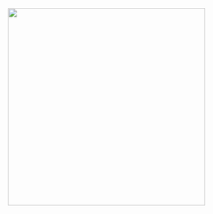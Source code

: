 <div align='center'>
  <img height=400 src='https://media.giphy.com/media/5wFRRdOY6pXNl76PbN/giphy.gif' />
</div>
